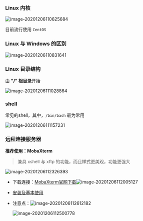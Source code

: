 ### Linux 内核

![image-20201206110625684](C:\Users\Thinkpad\AppData\Roaming\Typora\typora-user-images\image-20201206110625684.png)

目前流行使用 `CentOS`



###  Linux 与 Windows 的区别

![image-20201206110831641](C:\Users\Thinkpad\AppData\Roaming\Typora\typora-user-images\image-20201206110831641.png)



### Linux 目录结构

由 **"/" 根目录**开始

![image-20201206111028864](C:\Users\Thinkpad\AppData\Roaming\Typora\typora-user-images\image-20201206111028864.png)



### shell

常见的shell，其中，`/bin/bash` 最为常用

![image-20201206111157231](C:\Users\Thinkpad\AppData\Roaming\Typora\typora-user-images\image-20201206111157231.png)



### 远程连接服务器

**推荐使用：MobaXterm**

> 兼具 xshell 与 xftp 的功能，而且样式更美观，功能更强大

![image-20201206112326393](C:\Users\Thinkpad\AppData\Roaming\Typora\typora-user-images\image-20201206112326393.png)

- 下载连接：[MobaXterm官网下载](https://mobaxterm.mobatek.net/download-home-edition.html)![image-20201206112005127](C:\Users\Thinkpad\AppData\Roaming\Typora\typora-user-images\image-20201206112005127.png)

- [安装及基本使用](http://www.fobgavin.com/mobaxterm-instruction-1.html)

- 注意点：![image-20201206112612182](C:\Users\Thinkpad\AppData\Roaming\Typora\typora-user-images\image-20201206112612182.png)

  

  ![image-20201206112500778](C:\Users\Thinkpad\AppData\Roaming\Typora\typora-user-images\image-20201206112500778.png)